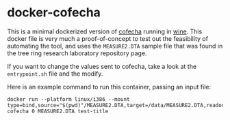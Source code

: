 # docker-cofecha
This is a minimal dockerized version of [cofecha](https://www.ltrr.arizona.edu/pub/dpl/) running in [wine](https://www.winehq.org/). This docker file is very much a proof-of-concept to test out the feasibility of automating the tool, and uses the `MEASURE2.DTA` sample file that was found in the tree ring research laboratory repository page.

If you want to change the values sent to cofecha, take a look at the `entrypoint.sh` file and the modify.

Here is an example command to run this container, passing an input file:

```
docker run --platform linux/i386 --mount type=bind,source="$(pwd)"/MEASURE2.DTA,target=/data/MEASURE2.DTA,readonly cofecha 0 MEASURE2.DTA test-title
```

